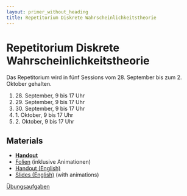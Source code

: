 ```yaml
---
layout: primer_without_heading
title: Repetitorium Diskrete Wahrscheinlichkeitstheorie
---
```


# Repetitorium Diskrete Wahrscheinlichkeitstheorie

Das Repetitorium wird in fünf Sessions vom 28. September bis zum 2. Oktober gehalten.

1. 28\. September, 9 bis 17 Uhr
2. 29\. September, 9 bis 17 Uhr
3. 30\. September, 9 bis 17 Uhr
4. 1\. Oktober, 9 bis 17 Uhr
5. 2\. Oktober, 9 bis 17 Uhr

## Materials

* [**Handout**](https://jonhue.github.io/teaching-dwt-rev/handout-de.pdf)
* [Folien](https://jonhue.github.io/teaching-dwt-rev/de.pdf) (inklusive Animationen)
* [Handout (English)](https://jonhue.github.io/teaching-dwt-rev/handout-en.pdf)
* [Slides (English)](https://jonhue.github.io/teaching-dwt-rev/en.pdf) (with animations)

[Übungsaufgaben](https://jonhue.github.io/teaching-dwt-rev/problems)
